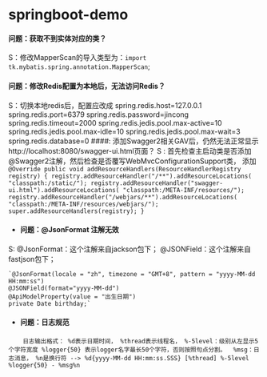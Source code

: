 # springboot-demo

#### 问题：获取不到实体对应的类？   
S：修改MapperScan的导入类型为：`import tk.mybatis.spring.annotation.MapperScan`;
#### 问题：修改Redis配置为本地后，无法访问Redis？ 
S：切换本地redis后，配置应改成
    spring.redis.host=127.0.0.1
    spring.redis.port=6379
    spring.redis.password=jincong
    spring.redis.timeout=2000
    spring.redis.jedis.pool.max-active=10
    spring.redis.jedis.pool.max-idle=10
    spring.redis.jedis.pool.max-wait=3
    spring.redis.database=0
####: 添加Swagger2相关GAV后，仍然无法正常显示http://localhost:8080/swagger-ui.html页面？
S : 首先检查主启动类是否添加@Swagger2注解，然后检查是否覆写WebMvcConfigurationSupport类，
  添加
`     
 @Override
  public void addResourceHandlers(ResourceHandlerRegistry registry) {
      registry.addResourceHandler("/**").addResourceLocations(
              "classpath:/static/");
      registry.addResourceHandler("swagger-ui.html").addResourceLocations(
              "classpath:/META-INF/resources/");
      registry.addResourceHandler("/webjars/**").addResourceLocations(
              "classpath:/META-INF/resources/webjars/");
      super.addResourceHandlers(registry);
  }
 `
     
+ #### 问题：@JsonFormat 注解无效
S: @JsonFormat：这个注解来自jackson包下；
   @JSONField：这个注解来自fastjson包下；
   
    `@JsonFormat(locale = "zh", timezone = "GMT+8", pattern = "yyyy-MM-dd HH:mm:ss") 
    @JSONField(format="yyyy-MM-dd")
    @ApiModelProperty(value = "出生日期")
    private Date birthday;`


+ #### 问题：日志规范 

`    
日志输出格式：
		%d表示日期时间，
		%thread表示线程名，
		%-5level：级别从左显示5个字符宽度
		%logger{50} 表示logger名字最长50个字符，否则按照句点分割。 
		%msg：日志消息，
		%n是换行符
    -->
    %d{yyyy-MM-dd HH:mm:ss.SSS} [%thread] %-5level %logger{50} - %msg%n 
`


